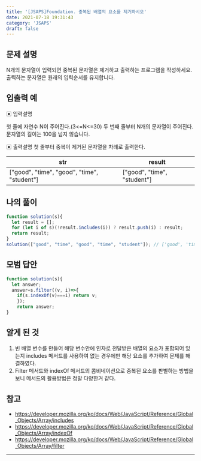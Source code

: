 ```yaml
---
title: '[JSAPS]Foundation. 중복된 배열의 요소를 제거하시오'
date: 2021-07-18 19:31:43
category: 'JSAPS'
draft: false
---
```

## 문제 설명

N개의 문자열이 입력되면 중복된 문자열은 제거하고 출력하는 프로그램을 작성하세요. 출력하는 문자열은 원래의 입력순서를 유지합니다.


## 입출력 예

▣ 입력설명

첫 줄에 자연수 N이 주어진다.(3<=N<=30)
두 번째 줄부터 N개의 문자열이 주어진다. 문자열의 길이는 100을 넘지 않습니다.

▣ 출력설명
첫 줄부터 중복이 제거된 문자열을 차례로 출력한다.

| str                                         | result                      |
| ------------------------------------------- | --------------------------- |
| ["good", "time", "good", "time", "student"] | ["good", "time", "student"] |

## 나의 풀이

```javascript
function solution(s){  
  let result = [];
  for (let i of s)(!result.includes(i)) ? result.push(i) : result;
  return result;
}
solution(["good", "time", "good", "time", "student"]); // ['good', 'time', 'student']
```

## 모범 답안

```javascript
function solution(s){  
  let answer;
  answer=s.filter((v, i)=>{
  	if(s.indexOf(v)===i) return v;
  	});
	return answer;
}
```



## 알게 된 것

1. 빈 배열 변수를 만들어 해당 변수안에 인자로 전달받은 배열의 요소가 포함되어 있는지 includes 메서드를 사용하여 없는 경우에만 해당 요소를 추가하여 문제를 해결하였다.
2. Filter 메서드와 indexOf 메서드의 콤비네이션으로 중복된 요소를 판별하는 방법을 보니 메서드의 활용방법은 정말 다양한거 같다.

## 참고

* https://developer.mozilla.org/ko/docs/Web/JavaScript/Reference/Global_Objects/Array/includes
* https://developer.mozilla.org/ko/docs/Web/JavaScript/Reference/Global_Objects/Array/indexOf
* https://developer.mozilla.org/ko/docs/Web/JavaScript/Reference/Global_Objects/Array/filter

---

